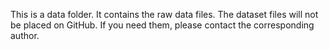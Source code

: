 This is a data folder. It contains the raw data files.
The dataset files will not be placed on GitHub. If you need them, please contact the corresponding author.